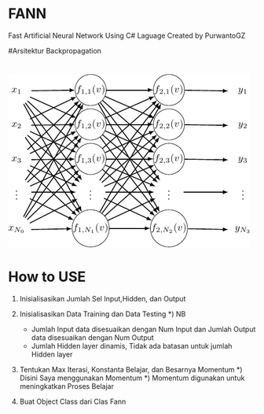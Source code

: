 # FANN
Fast Artificial Neural Network Using C# Laguage
Created by PurwantoGZ

#Arsitektur Backpropagation
# 
![alt tag](https://github.com/PurwantoGZ/FANN/blob/master/arcBP.png)
#
# How to USE
1. Inisialisasikan Jumlah Sel Input,Hidden, dan Output

2. Inisialisasikan Data Training dan Data Testing
    *) NB
      * Jumlah Input data disesuaikan dengan Num Input dan Jumlah Output data disesuaikan dengan Num Output
      * Jumlah Hidden layer dinamis, Tidak ada batasan untuk jumlah Hidden layer
3. Tentukan Max Iterasi, Konstanta Belajar, dan Besarnya Momentum
    *) Disini Saya menggunakan Momentum
    *) Momentum digunakan untuk meningkatkan Proses Belajar

4. Buat Object Class dari Clas Fann
  
